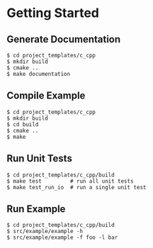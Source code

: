 # Getting Started

## Generate Documentation

    $ cd project_templates/c_cpp
    $ mkdir build
    $ cmake ..
    $ make documentation


## Compile Example

    $ cd project_templates/c_cpp
    $ mkdir build
    $ cd build
    $ cmake ..
    $ make


## Run Unit Tests

    $ cd project_templates/c_cpp/build
    $ make test         # run all unit tests
    $ make test_run_io  # run a single unit test


## Run Example

    $ cd project_templates/c_cpp/build
    $ src/example/example -h
    $ src/example/example -f foo -l bar
